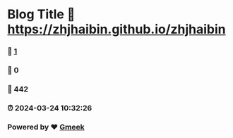 # Blog Title :link: https://zhjhaibin.github.io/zhjhaibin 
### :page_facing_up: [1](https://zhjhaibin.github.io/zhjhaibin/tag.html) 
### :speech_balloon: 0 
### :hibiscus: 442 
### :alarm_clock: 2024-03-24 10:32:26 
### Powered by :heart: [Gmeek](https://github.com/Meekdai/Gmeek)
